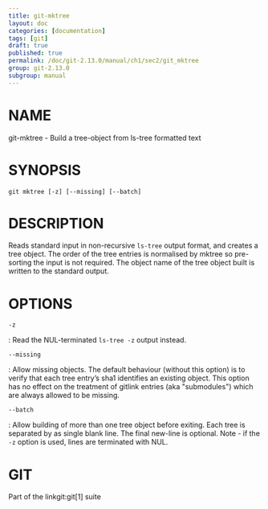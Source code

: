 ```yaml
---
title: git-mktree
layout: doc
categories: [documentation]
tags: [git]
draft: true
published: true
permalink: /doc/git-2.13.0/manual/ch1/sec2/git_mktree
group: git-2.13.0
subgroup: manual
---
```


NAME
====

git-mktree - Build a tree-object from ls-tree formatted text

SYNOPSIS
========

    git mktree [-z] [--missing] [--batch]

DESCRIPTION
===========

Reads standard input in non-recursive `ls-tree` output format, and creates a tree object. The order of the tree entries is normalised by mktree so pre-sorting the input is not required. The object name of the tree object built is written to the standard output.

OPTIONS
=======

`-z`

:   Read the NUL-terminated `ls-tree -z` output instead.

`--missing`

:   Allow missing objects. The default behaviour (without this option) is to verify that each tree entry’s sha1 identifies an existing object. This option has no effect on the treatment of gitlink entries (aka "submodules") which are always allowed to be missing.

`--batch`

:   Allow building of more than one tree object before exiting. Each tree is separated by as single blank line. The final new-line is optional. Note - if the `-z` option is used, lines are terminated with NUL.

GIT
===

Part of the linkgit:git\[1\] suite
